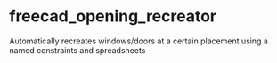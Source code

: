 # freecad_opening_recreator
Automatically recreates windows/doors at a certain placement using a named constraints and spreadsheets
